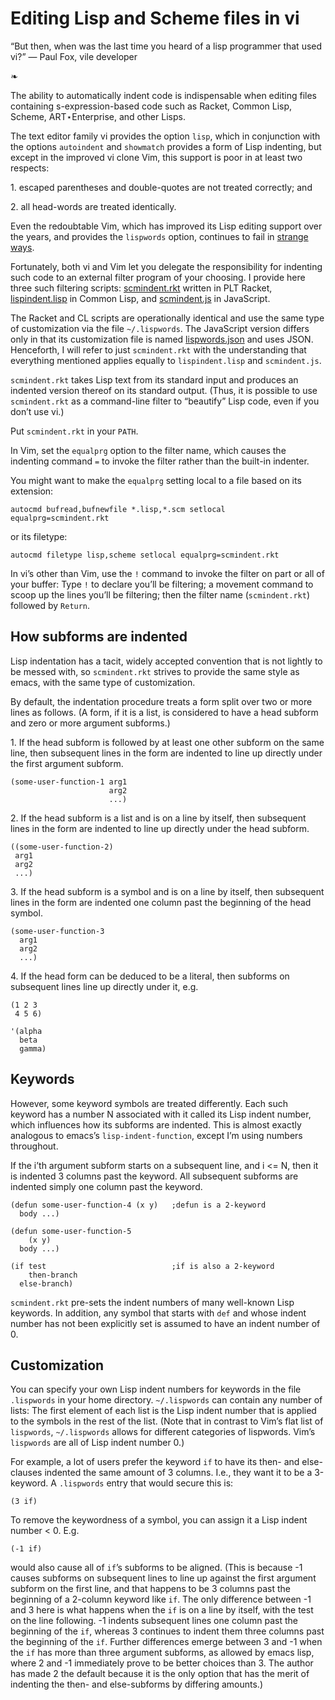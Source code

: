 # Editing Lisp and Scheme files in vi

“But then, when was the last time you heard
of a lisp programmer that used vi?”
― Paul Fox, vile developer

❧

The ability to automatically indent code is indispensable when editing
files containing s-expression-based code such as Racket, Common Lisp, Scheme,
ART⋆Enterprise, and other Lisps.

The text editor family vi provides the option `lisp`, which in
conjunction with the options `autoindent` and `showmatch`
provides a form of Lisp indenting, but except in the improved vi clone
Vim, this support is poor in at least two respects:

1. escaped
parentheses and double-quotes are not treated correctly; and

2. all
head-words are
treated identically.

Even the redoubtable Vim, which has improved its Lisp editing
support over the years, and provides the `lispwords` option, continues to fail in
[strange ways](./vim-indent-error.lisp).

Fortunately, both vi and Vim let you delegate the responsibility for indenting such
code to an external filter program of your choosing.  I provide
here three
such filtering scripts:
[scmindent.rkt](./scmindent.rkt) written in PLT Racket,
[lispindent.lisp](./lispindent.lisp) in Common Lisp, and
[scmindent.js](./scmindent.js) in JavaScript.

The Racket
and CL scripts are
operationally identical and use the same type of customization
via the file `~/.lispwords`. The JavaScript version differs only in that its
customization file is named [lispwords.json](./lispwords.json) and uses
JSON.
Henceforth, I will refer to just `scmindent.rkt` with the understanding that
everything mentioned applies equally to `lispindent.lisp` and
`scmindent.js`.

`scmindent.rkt` takes
Lisp text from its standard input and produces an indented version
thereof on its standard output.  (Thus, it is possible to use
`scmindent.rkt` as a command-line filter to “beautify” Lisp code, even if
you don’t use vi.)

Put `scmindent.rkt` in your `PATH`.

In Vim, set the `equalprg` option to the filter name, which causes the
indenting command `=` to invoke the filter rather than the built-in
indenter.

You might want to make the `equalprg` setting local to a file
based on its extension:

```
autocmd bufread,bufnewfile *.lisp,*.scm setlocal equalprg=scmindent.rkt
```

or its filetype:

```
autocmd filetype lisp,scheme setlocal equalprg=scmindent.rkt
```

In vi’s other than Vim, use the `!` command to invoke the filter on part or all of
your buffer: Type `!` to declare you’ll be filtering; a movement command
to scoop up the lines you’ll be filtering; then the filter name
(`scmindent.rkt`) followed by `Return`.

## How subforms are indented

Lisp indentation has a tacit, widely accepted convention that is not
lightly to be messed with, so `scmindent.rkt` strives to provide the same
style as emacs, with the same type of customization.

By default, the indentation procedure treats
a form split over two or more lines as
follows.  (A form, if it is a list, is considered to have a head subform and zero or
more argument subforms.)

1. If the head subform is followed by at
least one other subform on the same line, then subsequent lines in the
form are indented to line up directly under the first argument subform.

```
(some-user-function-1 arg1
                      arg2
                      ...)
```

2. If the head subform is a list and is on a line by itself, then
subsequent lines in the form are indented to
line up directly under the head subform.

```
((some-user-function-2)
 arg1
 arg2
 ...)
```

3. If the head subform is a symbol and is on a line by itself, then
subsequent lines in the form are indented one column past the beginning
of the head symbol.

```
(some-user-function-3
  arg1
  arg2
  ...)
```

4. If the head form can be deduced to be a literal, then subforms on
subsequent lines line up directly under it, e.g.

```
(1 2 3
 4 5 6)

'(alpha
  beta
  gamma)
```

## Keywords

However, some keyword symbols are treated differently.  Each such
keyword has a number N associated with it called its Lisp indent number,
which influences how its subforms are indented.  This is almost exactly
analogous to emacs’s `lisp-indent-function`, except I’m using numbers
throughout.

If
the i’th argument subform starts
on a subsequent line, and i <= N, then it is indented 3 columns past the
keyword.  All subsequent
subforms are indented simply one column past the keyword.

```
(defun some-user-function-4 (x y)   ;defun is a 2-keyword
  body ...)

(defun some-user-function-5
    (x y)
  body ...)

(if test                            ;if is also a 2-keyword
    then-branch
  else-branch)
```

`scmindent.rkt` pre-sets the indent numbers of many well-known
Lisp keywords.  In addition, any symbol that starts with `def` and whose
indent number has not
been explicitly set is assumed to
have an indent number of 0.

## Customization

You can specify your own Lisp indent numbers for keywords in the file
`.lispwords` in your home directory.  `~/.lispwords` can contain any number of
lists: The first element of each list is the Lisp indent number that is
applied to the symbols in the rest of the list.  (Note that in contrast
to Vim’s flat list of `lispwords`, `~/.lispwords`
allows for different categories of lispwords.  Vim’s `lispwords` are
all of Lisp indent number 0.)

For example, a lot of users prefer the keyword `if` to have its then-
and else-clauses indented the same amount of 3 columns.  I.e.,
they want it to be a 3-keyword.  A `.lispwords` entry that would
secure this is:

```
(3 if)
```

To remove the keywordness of a symbol, you can assign it a Lisp indent
number < 0.  E.g.

```
(-1 if)
```

would also cause all of `if`’s subforms to be aligned.  (This is because
-1 causes subforms on subsequent lines to line up against the first
argument subform on the first line, and that happens to be 3 columns
past the beginning of a 2-column keyword like `if`.  The only difference
between -1 and 3 here is what happens when the `if` is on a line by
itself, with the test on the line following.  -1 indents subsequent
lines one column past the beginning of the `if`, whereas 3 continues to
indent them three columns past the beginning of the `if`.  Further
differences emerge between 3 and -1 when the `if` has more than three
argument subforms, as allowed by emacs lisp, where 2 and -1 immediately
prove to be better choices than 3.  The author has made 2 the default
because it is the only option that has the merit of indenting the then-
and else-subforms by differing amounts.)
